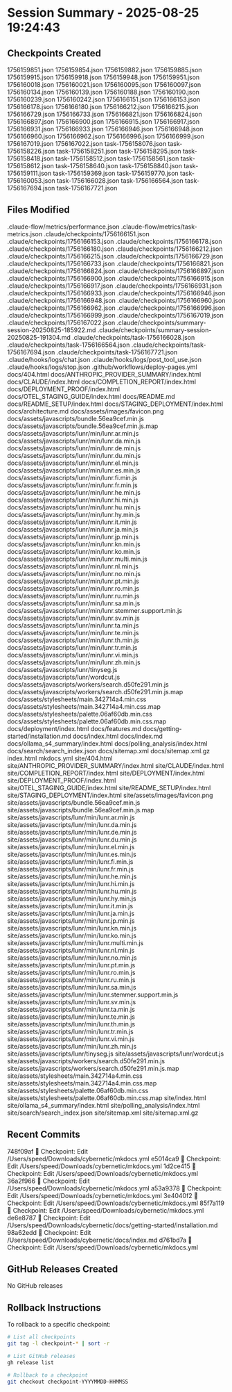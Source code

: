 # Session Summary - 2025-08-25 19:24:43

## Checkpoints Created
1756159851.json
1756159854.json
1756159882.json
1756159885.json
1756159915.json
1756159918.json
1756159948.json
1756159951.json
1756160018.json
1756160021.json
1756160095.json
1756160097.json
1756160134.json
1756160139.json
1756160188.json
1756160190.json
1756160239.json
1756160242.json
1756166151.json
1756166153.json
1756166178.json
1756166180.json
1756166212.json
1756166215.json
1756166729.json
1756166733.json
1756166821.json
1756166824.json
1756166897.json
1756166900.json
1756166915.json
1756166917.json
1756166931.json
1756166933.json
1756166946.json
1756166948.json
1756166960.json
1756166962.json
1756166996.json
1756166999.json
1756167019.json
1756167022.json
task-1756158076.json
task-1756158226.json
task-1756158251.json
task-1756158295.json
task-1756158418.json
task-1756158512.json
task-1756158561.json
task-1756158612.json
task-1756158640.json
task-1756158840.json
task-1756159111.json
task-1756159369.json
task-1756159770.json
task-1756160053.json
task-1756166028.json
task-1756166564.json
task-1756167694.json
task-1756167721.json

## Files Modified
.claude-flow/metrics/performance.json
.claude-flow/metrics/task-metrics.json
.claude/checkpoints/1756166151.json
.claude/checkpoints/1756166153.json
.claude/checkpoints/1756166178.json
.claude/checkpoints/1756166180.json
.claude/checkpoints/1756166212.json
.claude/checkpoints/1756166215.json
.claude/checkpoints/1756166729.json
.claude/checkpoints/1756166733.json
.claude/checkpoints/1756166821.json
.claude/checkpoints/1756166824.json
.claude/checkpoints/1756166897.json
.claude/checkpoints/1756166900.json
.claude/checkpoints/1756166915.json
.claude/checkpoints/1756166917.json
.claude/checkpoints/1756166931.json
.claude/checkpoints/1756166933.json
.claude/checkpoints/1756166946.json
.claude/checkpoints/1756166948.json
.claude/checkpoints/1756166960.json
.claude/checkpoints/1756166962.json
.claude/checkpoints/1756166996.json
.claude/checkpoints/1756166999.json
.claude/checkpoints/1756167019.json
.claude/checkpoints/1756167022.json
.claude/checkpoints/summary-session-20250825-185922.md
.claude/checkpoints/summary-session-20250825-191304.md
.claude/checkpoints/task-1756166028.json
.claude/checkpoints/task-1756166564.json
.claude/checkpoints/task-1756167694.json
.claude/checkpoints/task-1756167721.json
.claude/hooks/logs/chat.json
.claude/hooks/logs/post_tool_use.json
.claude/hooks/logs/stop.json
.github/workflows/deploy-pages.yml
docs/404.html
docs/ANTHROPIC_PROVIDER_SUMMARY/index.html
docs/CLAUDE/index.html
docs/COMPLETION_REPORT/index.html
docs/DEPLOYMENT_PROOF/index.html
docs/OTEL_STAGING_GUIDE/index.html
docs/README.md
docs/README_SETUP/index.html
docs/STAGING_DEPLOYMENT/index.html
docs/architecture.md
docs/assets/images/favicon.png
docs/assets/javascripts/bundle.56ea9cef.min.js
docs/assets/javascripts/bundle.56ea9cef.min.js.map
docs/assets/javascripts/lunr/min/lunr.ar.min.js
docs/assets/javascripts/lunr/min/lunr.da.min.js
docs/assets/javascripts/lunr/min/lunr.de.min.js
docs/assets/javascripts/lunr/min/lunr.du.min.js
docs/assets/javascripts/lunr/min/lunr.el.min.js
docs/assets/javascripts/lunr/min/lunr.es.min.js
docs/assets/javascripts/lunr/min/lunr.fi.min.js
docs/assets/javascripts/lunr/min/lunr.fr.min.js
docs/assets/javascripts/lunr/min/lunr.he.min.js
docs/assets/javascripts/lunr/min/lunr.hi.min.js
docs/assets/javascripts/lunr/min/lunr.hu.min.js
docs/assets/javascripts/lunr/min/lunr.hy.min.js
docs/assets/javascripts/lunr/min/lunr.it.min.js
docs/assets/javascripts/lunr/min/lunr.ja.min.js
docs/assets/javascripts/lunr/min/lunr.jp.min.js
docs/assets/javascripts/lunr/min/lunr.kn.min.js
docs/assets/javascripts/lunr/min/lunr.ko.min.js
docs/assets/javascripts/lunr/min/lunr.multi.min.js
docs/assets/javascripts/lunr/min/lunr.nl.min.js
docs/assets/javascripts/lunr/min/lunr.no.min.js
docs/assets/javascripts/lunr/min/lunr.pt.min.js
docs/assets/javascripts/lunr/min/lunr.ro.min.js
docs/assets/javascripts/lunr/min/lunr.ru.min.js
docs/assets/javascripts/lunr/min/lunr.sa.min.js
docs/assets/javascripts/lunr/min/lunr.stemmer.support.min.js
docs/assets/javascripts/lunr/min/lunr.sv.min.js
docs/assets/javascripts/lunr/min/lunr.ta.min.js
docs/assets/javascripts/lunr/min/lunr.te.min.js
docs/assets/javascripts/lunr/min/lunr.th.min.js
docs/assets/javascripts/lunr/min/lunr.tr.min.js
docs/assets/javascripts/lunr/min/lunr.vi.min.js
docs/assets/javascripts/lunr/min/lunr.zh.min.js
docs/assets/javascripts/lunr/tinyseg.js
docs/assets/javascripts/lunr/wordcut.js
docs/assets/javascripts/workers/search.d50fe291.min.js
docs/assets/javascripts/workers/search.d50fe291.min.js.map
docs/assets/stylesheets/main.342714a4.min.css
docs/assets/stylesheets/main.342714a4.min.css.map
docs/assets/stylesheets/palette.06af60db.min.css
docs/assets/stylesheets/palette.06af60db.min.css.map
docs/deployment/index.html
docs/features.md
docs/getting-started/installation.md
docs/index.html
docs/index.md
docs/ollama_s4_summary/index.html
docs/polling_analysis/index.html
docs/search/search_index.json
docs/sitemap.xml
docs/sitemap.xml.gz
index.html
mkdocs.yml
site/404.html
site/ANTHROPIC_PROVIDER_SUMMARY/index.html
site/CLAUDE/index.html
site/COMPLETION_REPORT/index.html
site/DEPLOYMENT/index.html
site/DEPLOYMENT_PROOF/index.html
site/OTEL_STAGING_GUIDE/index.html
site/README_SETUP/index.html
site/STAGING_DEPLOYMENT/index.html
site/assets/images/favicon.png
site/assets/javascripts/bundle.56ea9cef.min.js
site/assets/javascripts/bundle.56ea9cef.min.js.map
site/assets/javascripts/lunr/min/lunr.ar.min.js
site/assets/javascripts/lunr/min/lunr.da.min.js
site/assets/javascripts/lunr/min/lunr.de.min.js
site/assets/javascripts/lunr/min/lunr.du.min.js
site/assets/javascripts/lunr/min/lunr.el.min.js
site/assets/javascripts/lunr/min/lunr.es.min.js
site/assets/javascripts/lunr/min/lunr.fi.min.js
site/assets/javascripts/lunr/min/lunr.fr.min.js
site/assets/javascripts/lunr/min/lunr.he.min.js
site/assets/javascripts/lunr/min/lunr.hi.min.js
site/assets/javascripts/lunr/min/lunr.hu.min.js
site/assets/javascripts/lunr/min/lunr.hy.min.js
site/assets/javascripts/lunr/min/lunr.it.min.js
site/assets/javascripts/lunr/min/lunr.ja.min.js
site/assets/javascripts/lunr/min/lunr.jp.min.js
site/assets/javascripts/lunr/min/lunr.kn.min.js
site/assets/javascripts/lunr/min/lunr.ko.min.js
site/assets/javascripts/lunr/min/lunr.multi.min.js
site/assets/javascripts/lunr/min/lunr.nl.min.js
site/assets/javascripts/lunr/min/lunr.no.min.js
site/assets/javascripts/lunr/min/lunr.pt.min.js
site/assets/javascripts/lunr/min/lunr.ro.min.js
site/assets/javascripts/lunr/min/lunr.ru.min.js
site/assets/javascripts/lunr/min/lunr.sa.min.js
site/assets/javascripts/lunr/min/lunr.stemmer.support.min.js
site/assets/javascripts/lunr/min/lunr.sv.min.js
site/assets/javascripts/lunr/min/lunr.ta.min.js
site/assets/javascripts/lunr/min/lunr.te.min.js
site/assets/javascripts/lunr/min/lunr.th.min.js
site/assets/javascripts/lunr/min/lunr.tr.min.js
site/assets/javascripts/lunr/min/lunr.vi.min.js
site/assets/javascripts/lunr/min/lunr.zh.min.js
site/assets/javascripts/lunr/tinyseg.js
site/assets/javascripts/lunr/wordcut.js
site/assets/javascripts/workers/search.d50fe291.min.js
site/assets/javascripts/workers/search.d50fe291.min.js.map
site/assets/stylesheets/main.342714a4.min.css
site/assets/stylesheets/main.342714a4.min.css.map
site/assets/stylesheets/palette.06af60db.min.css
site/assets/stylesheets/palette.06af60db.min.css.map
site/index.html
site/ollama_s4_summary/index.html
site/polling_analysis/index.html
site/search/search_index.json
site/sitemap.xml
site/sitemap.xml.gz

## Recent Commits
748f09af 🔖 Checkpoint: Edit /Users/speed/Downloads/cybernetic/mkdocs.yml
e5014ca9 🔖 Checkpoint: Edit /Users/speed/Downloads/cybernetic/mkdocs.yml
1d2ce415 🔖 Checkpoint: Edit /Users/speed/Downloads/cybernetic/mkdocs.yml
36a2f966 🔖 Checkpoint: Edit /Users/speed/Downloads/cybernetic/mkdocs.yml
a53a9378 🔖 Checkpoint: Edit /Users/speed/Downloads/cybernetic/mkdocs.yml
3e4040f2 🔖 Checkpoint: Edit /Users/speed/Downloads/cybernetic/mkdocs.yml
85f7a119 🔖 Checkpoint: Edit /Users/speed/Downloads/cybernetic/mkdocs.yml
de6e8787 🔖 Checkpoint: Edit /Users/speed/Downloads/cybernetic/docs/getting-started/installation.md
98a62edd 🔖 Checkpoint: Edit /Users/speed/Downloads/cybernetic/docs/index.md
d761bd7a 🔖 Checkpoint: Edit /Users/speed/Downloads/cybernetic/mkdocs.yml

## GitHub Releases Created
No GitHub releases

## Rollback Instructions
To rollback to a specific checkpoint:
```bash
# List all checkpoints
git tag -l checkpoint-* | sort -r

# List GitHub releases
gh release list

# Rollback to a checkpoint
git checkout checkpoint-YYYYMMDD-HHMMSS
```
